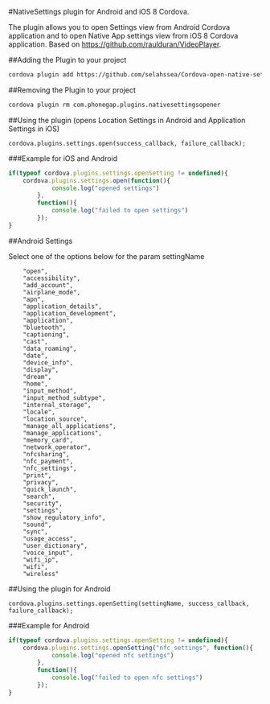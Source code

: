 #NativeSettings plugin for Android and iOS 8 Cordova.

The plugin allows you to open Settings view from Android Cordova application and to open Native App settings view from iOS 8 Cordova application. Based on https://github.com/raulduran/VideoPlayer.

##Adding the Plugin to your project

```bash
cordova plugin add https://github.com/selahssea/Cordova-open-native-settings.git
```

##Removing the Plugin to your project

```bash
cordova plugin rm com.phonegap.plugins.nativesettingsopener
```

##Using the plugin (opens Location Settings in Android and Application Settings in iOS)

```
cordova.plugins.settings.open(success_callback, failure_callback);
```

###Example for iOS and Android

```js
if(typeof cordova.plugins.settings.openSetting != undefined){
    cordova.plugins.settings.open(function(){
            console.log("opened settings")
        },
        function(){
            console.log("failed to open settings")
        });
}
```

##Android Settings

Select one of the options below for the param settingName
```
    "open",
    "accessibility",
    "add_account",
    "airplane_mode",
    "apn",
    "application_details",
    "application_development",
    "application",
    "bluetooth",
    "captioning",
    "cast",
    "data_roaming",
    "date",
    "device_info",
    "display",
    "dream",
    "home",
    "input_method",
    "input_method_subtype",
    "internal_storage",
    "locale",
    "location_source",
    "manage_all_applications",
    "manage_applications",
    "memory_card",
    "network_operator",
    "nfcsharing",
    "nfc_payment",
    "nfc_settings",
    "print",
    "privacy",
    "quick_launch",
    "search",
    "security",
    "settings",
    "show_regulatory_info",
    "sound",
    "sync",
    "usage_access",
    "user_dictionary",
    "voice_input",
    "wifi_ip",
    "wifi",
    "wireless"
```

##Using the plugin for Android

```
cordova.plugins.settings.openSetting(settingName, success_callback, failure_callback);
```

###Example for Android

```js
if(typeof cordova.plugins.settings.openSetting != undefined){
    cordova.plugins.settings.openSetting("nfc_settings", function(){
            console.log("opened nfc settings")
        },
        function(){
            console.log("failed to open nfc settings")
        });
}
```